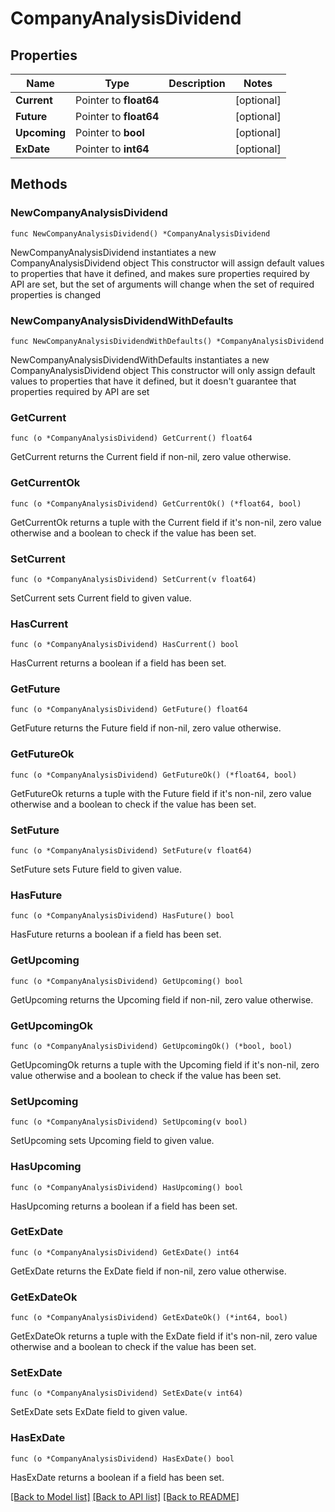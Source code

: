 # CompanyAnalysisDividend

## Properties

Name | Type | Description | Notes
------------ | ------------- | ------------- | -------------
**Current** | Pointer to **float64** |  | [optional] 
**Future** | Pointer to **float64** |  | [optional] 
**Upcoming** | Pointer to **bool** |  | [optional] 
**ExDate** | Pointer to **int64** |  | [optional] 

## Methods

### NewCompanyAnalysisDividend

`func NewCompanyAnalysisDividend() *CompanyAnalysisDividend`

NewCompanyAnalysisDividend instantiates a new CompanyAnalysisDividend object
This constructor will assign default values to properties that have it defined,
and makes sure properties required by API are set, but the set of arguments
will change when the set of required properties is changed

### NewCompanyAnalysisDividendWithDefaults

`func NewCompanyAnalysisDividendWithDefaults() *CompanyAnalysisDividend`

NewCompanyAnalysisDividendWithDefaults instantiates a new CompanyAnalysisDividend object
This constructor will only assign default values to properties that have it defined,
but it doesn't guarantee that properties required by API are set

### GetCurrent

`func (o *CompanyAnalysisDividend) GetCurrent() float64`

GetCurrent returns the Current field if non-nil, zero value otherwise.

### GetCurrentOk

`func (o *CompanyAnalysisDividend) GetCurrentOk() (*float64, bool)`

GetCurrentOk returns a tuple with the Current field if it's non-nil, zero value otherwise
and a boolean to check if the value has been set.

### SetCurrent

`func (o *CompanyAnalysisDividend) SetCurrent(v float64)`

SetCurrent sets Current field to given value.

### HasCurrent

`func (o *CompanyAnalysisDividend) HasCurrent() bool`

HasCurrent returns a boolean if a field has been set.

### GetFuture

`func (o *CompanyAnalysisDividend) GetFuture() float64`

GetFuture returns the Future field if non-nil, zero value otherwise.

### GetFutureOk

`func (o *CompanyAnalysisDividend) GetFutureOk() (*float64, bool)`

GetFutureOk returns a tuple with the Future field if it's non-nil, zero value otherwise
and a boolean to check if the value has been set.

### SetFuture

`func (o *CompanyAnalysisDividend) SetFuture(v float64)`

SetFuture sets Future field to given value.

### HasFuture

`func (o *CompanyAnalysisDividend) HasFuture() bool`

HasFuture returns a boolean if a field has been set.

### GetUpcoming

`func (o *CompanyAnalysisDividend) GetUpcoming() bool`

GetUpcoming returns the Upcoming field if non-nil, zero value otherwise.

### GetUpcomingOk

`func (o *CompanyAnalysisDividend) GetUpcomingOk() (*bool, bool)`

GetUpcomingOk returns a tuple with the Upcoming field if it's non-nil, zero value otherwise
and a boolean to check if the value has been set.

### SetUpcoming

`func (o *CompanyAnalysisDividend) SetUpcoming(v bool)`

SetUpcoming sets Upcoming field to given value.

### HasUpcoming

`func (o *CompanyAnalysisDividend) HasUpcoming() bool`

HasUpcoming returns a boolean if a field has been set.

### GetExDate

`func (o *CompanyAnalysisDividend) GetExDate() int64`

GetExDate returns the ExDate field if non-nil, zero value otherwise.

### GetExDateOk

`func (o *CompanyAnalysisDividend) GetExDateOk() (*int64, bool)`

GetExDateOk returns a tuple with the ExDate field if it's non-nil, zero value otherwise
and a boolean to check if the value has been set.

### SetExDate

`func (o *CompanyAnalysisDividend) SetExDate(v int64)`

SetExDate sets ExDate field to given value.

### HasExDate

`func (o *CompanyAnalysisDividend) HasExDate() bool`

HasExDate returns a boolean if a field has been set.


[[Back to Model list]](../README.md#documentation-for-models) [[Back to API list]](../README.md#documentation-for-api-endpoints) [[Back to README]](../README.md)


